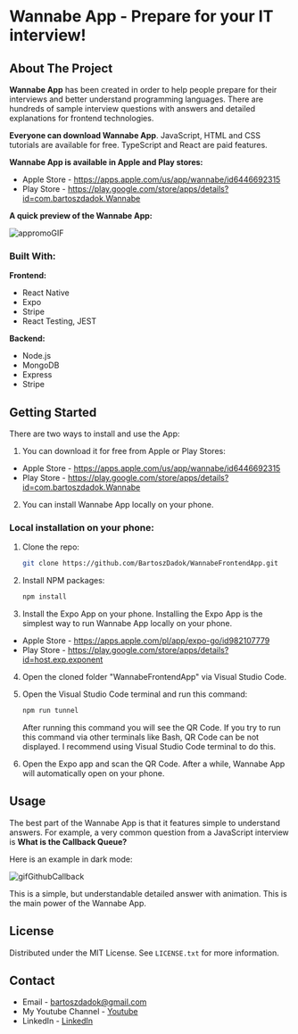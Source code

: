 # Wannabe App - Prepare for your IT interview!

## About The Project

**Wannabe App** has been created in order to help people prepare for their interviews and better understand programming languages. There are hundreds of sample interview questions with answers and detailed explanations for frontend technologies.

**Everyone can download Wannabe App**.
JavaScript, HTML and CSS tutorials are available for free. TypeScript and React are paid features.

**Wannabe App is available in Apple and Play stores:**

- Apple Store - https://apps.apple.com/us/app/wannabe/id6446692315
- Play Store - https://play.google.com/store/apps/details?id=com.bartoszdadok.Wannabe

**A quick preview of the Wannabe App:**

![appromoGIF](https://github.com/BartoszDadok/WannabeFrontendApp/assets/101389945/4ad6041d-786f-428c-883e-a9c32df7175a)

### Built With:

**Frontend:**

- React Native
- Expo
- Stripe
- React Testing, JEST

**Backend:**

- Node.js
- MongoDB
- Express
- Stripe

## Getting Started

There are two ways to install and use the App:

1. You can download it for free from Apple or Play Stores:

- Apple Store - https://apps.apple.com/us/app/wannabe/id6446692315
- Play Store - https://play.google.com/store/apps/details?id=com.bartoszdadok.Wannabe

2. You can install Wannabe App locally on your phone.

### Local installation on your phone:

1. Clone the repo:

   ```sh
   git clone https://github.com/BartoszDadok/WannabeFrontendApp.git
   ```

2. Install NPM packages:

   ```sh
   npm install
   ```

3. Install the Expo App on your phone.
   Installing the Expo App is the simplest way to run Wannabe App locally on your phone.

- Apple Store - https://apps.apple.com/pl/app/expo-go/id982107779
- Play Store - https://play.google.com/store/apps/details?id=host.exp.exponent

4. Open the cloned folder "WannabeFrontendApp" via Visual Studio Code.

5. Open the Visual Studio Code terminal and run this command:

   ```sh
   npm run tunnel
   ```

   After running this command you will see the QR Code. If you try to run this command via other terminals like Bash, QR Code can be not displayed. I recommend using Visual Studio Code terminal to do this.

6. Open the Expo app and scan the QR Code. After a while, Wannabe App will automatically open on your phone.

## Usage

The best part of the Wannabe App is that it features simple to understand answers.
For example, a very common question from a JavaScript interview is **What is the Callback Queue?**

Here is an example in dark mode:

![gifGithubCallback](https://github.com/BartoszDadok/WannabeFrontendApp/assets/101389945/d7024a9c-1fe2-4e01-b75b-6edd047a61d7)

This is a simple, but understandable detailed answer with animation. This is the main power of the Wannabe App.

## License

Distributed under the MIT License. See `LICENSE.txt` for more information.

## Contact

- Email - bartoszdadok@gmail.com
- My Youtube Channel - [Youtube](https://www.youtube.com/@wannabeIT)
- LinkedIn - [LinkedIn](https://www.linkedin.com/in/bartoszdadok/)

